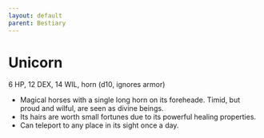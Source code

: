 ```yaml
---
layout: default
parent: Bestiary
---
```


# Unicorn

6 HP, 12 DEX, 14 WIL, horn (d10, ignores armor)

- Magical horses with a single long horn on its foreheade. Timid, but proud and wilful, are seen as divine beings.
- Its hairs are worth small fortunes due to its powerful healing properties.
- Can teleport to any place in its sight once a day.
